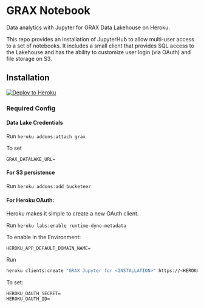 # GRAX Notebook 

Data analytics with Jupyter for GRAX Data Lakehouse on Heroku.

This repo provides an installation of JupyterHub to allow multi-user access
to a set of notebooks. It includes a small client that provides SQL access to the
Lakehouse and has the ability to customize user login (via OAuth) and file storage
on S3. 

## Installation

[![Deploy to Heroku](https://www.herokucdn.com/deploy/button.png)](https://www.heroku.com/deploy/?template=https://github.com/graxlabs/grax-jupyter/tree/main)

### Required Config

#### Data Lake Credentials

Run `heroku addons:attach grax` 

To set 

```
GRAX_DATALAKE_URL=
```

#### For S3 persistence

Run `heroku addons:add bucketeer`

#### For Heroku OAuth:

Heroku makes it simple to create a new OAuth client.

Run `heroku labs:enable runtime-dyno-metadata`

To enable in the Environment: 
```
HEROKU_APP_DEFAULT_DOMAIN_NAME=
```

Run 
```bash
heroku clients:create "GRAX Jupyter for <INSTALLATION>" https://<HEROKU_APP_DEFAULT_DOMAIN_NAME>/hub/oauth_callback
```

To set:
```
HEROKU_OAUTH_SECRET=
HEROKU_OAUTH_ID=
```